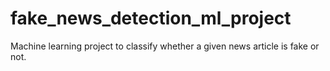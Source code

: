 # fake_news_detection_ml_project
Machine learning project to classify whether a given news article is fake or not.
